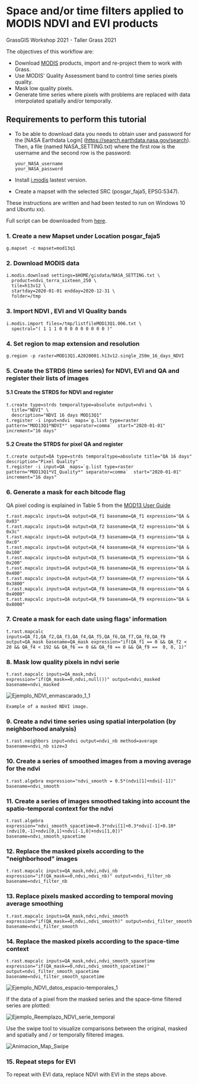 # Space and/or time filters applied to MODIS NDVI and EVI products 
GrassGIS Workshop 2021 - Taller Grass 2021

The objectives of this workflow are:

* Download [MODIS](https://lpdaac.usgs.gov/products/mod13q1v006/) products, import and re-project them to work with Grass.
* Use MODIS' Quality Assessment band to control time series pixels quality.
* Mask low quality pixels.
* Generate time series where pixels with problems are replaced with data interpolated spatially and/or temporally. 

## Requirements to perform this tutorial
* To be able to download data you needs to obtain user and password for the [NASA Earthdata Login] (https://search.earthdata.nasa.gov/search). Then, a file (named NASA_SETTING.txt) where the first row is the username  and the second row is the password:

      your_NASA_username
      your_NASA_password

* Install [i.modis](https://grass.osgeo.org/grass78/manuals/addons/i.modis.html) lastest version.
* Create a mapset with the selected SRC (posgar_faja5, EPSG:5347).


These instructions are written and had been tested to run on Windows 10 and Ubuntu xx).

Full script can be downloaded from [here](TP_Grass_MOD13Q3.sh).

### 1. Create a new Mapset under Location posgar_faja5
```
g.mapset -c mapset=mod13q1
```
### 2. Download MODIS data
```
i.modis.download settings=$HOME/gisdata/NASA_SETTING.txt \
  product=ndvi_terra_sixteen_250 \
  tile=h13v12 \
  startday=2020-01-01 endday=2020-12-31 \
  folder=/tmp
```
### 3. Import NDVI , EVI and VI Quality bands
```
i.modis.import files=/tmp/listfileMOD13Q1.006.txt \
  spectral="( 1 1 1 0 0 0 0 0 0 0 0 0 )"
```
### 4. Set region to map extension and resolution
```
g.region -p raster=MOD13Q1.A2020001.h13v12.single_250m_16_days_NDVI
```
### 5. Create the STRDS (time series) for NDVI, EVI and QA and register their lists of images 

#### 5.1 Create the STRDS for NDVI and register
```
t.create type=strds temporaltype=absolute output=ndvi \
  title="NDVI" \
  description="NDVI 16 days MOD13Q1" 
t.register -i input=ndvi  maps=`g.list type=raster pattern="MOD13Q1*NDVI*" separator=comma`  start="2020-01-01" increment="16 days" 
```

#### 5.2 Create the STRDS for pixel QA and register
```
t.create output=QA type=strds temporaltype=absolute title="QA 16 days" description="Pixel Quality"
t.register -i input=QA  maps=`g.list type=raster pattern="MOD13Q1*VI_Quality*" separator=comma`  start="2020-01-01" increment="16 days"
```

### 6. Generate a mask for each bitcode flag
QA pixel coding is explained in Table 5 from the [MOD13 User Guide](https://lpdaac.usgs.gov/documents/103/MOD13_User_Guide_V6.pdf)

```
t.rast.mapcalc inputs=QA output=QA_f1 basename=QA_f1 expression="QA & 0x03" 
t.rast.mapcalc inputs=QA output=QA_f2 basename=QA_f2 expression="QA & 0x3c" 
t.rast.mapcalc inputs=QA output=QA_f3 basename=QA_f3 expression="QA & 0xc0" 
t.rast.mapcalc inputs=QA output=QA_f4 basename=QA_f4 expression="QA & 0x100" 
t.rast.mapcalc inputs=QA output=QA_f5 basename=QA_f5 expression="QA & 0x200" 
t.rast.mapcalc inputs=QA output=QA_f6 basename=QA_f6 expression="QA & 0x400" 
t.rast.mapcalc inputs=QA output=QA_f7 basename=QA_f7 expression="QA & 0x3800" 
t.rast.mapcalc inputs=QA output=QA_f8 basename=QA_f8 expression="QA & 0x4000" 
t.rast.mapcalc inputs=QA output=QA_f9 basename=QA_f9 expression="QA & 0x8000"
```
### 7. Create a mask for each date using flags' information
```
t.rast.mapcalc inputs=QA_f1,QA_f2,QA_f3,QA_f4,QA_f5,QA_f6,QA_f7,QA_f8,QA_f9 output=QA_mask basename=QA_mask expression="if(QA_f1 == 0 && QA_f2 < 20 && QA_f4 < 192 && QA_f6 == 0 && QA_f8 == 0 && QA_f9 ==  0, 0, 1)"
```
### 8. Mask low quality pixels in ndvi serie
```
t.rast.mapcalc inputs=QA_mask,ndvi expression="if(QA_mask==0,ndvi,null())" output=ndvi_masked basename=ndvi_masked
```
   ![Ejemplo_NDVI_enmascarado_1_1](https://user-images.githubusercontent.com/82115312/115325468-0c4a6080-a162-11eb-9299-b12a579c0583.jpg)
  
    Example of a masked NDVI image.
### 9. Create a ndvi time series using spatial interpolation (by neighborhood analysis) 
```
t.rast.neighbors input=ndvi output=ndvi_nb method=average basename=ndvi_nb size=3
```
### 10. Create a series of smoothed images from a moving average for the ndvi
```
t.rast.algebra expression="ndvi_smooth = 0.5*(ndvi[1]+ndvi[-1])" basename=ndvi_smooth
```
### 11. Create a series of images smoothed taking into account the spatio-temporal context for the ndvi
```
t.rast.algebra expression="ndvi_smooth_spacetime=0.3*ndvi[1]+0.3*ndvi[-1]+0.10*(ndvi[0,-1]+ndvi[0,1]+ndvi[-1,0]+ndvi[1,0])" basename=ndvi_smooth_spacetime
```


###  12. Replace the masked pixels according to the "neighborhood" images
``` 
t.rast.mapcalc inputs=QA_mask,ndvi,ndvi_nb expression="if(QA_mask==0,ndvi,ndvi_nb)" output=ndvi_filter_nb basename=ndvi_filter_nb
```
### 13.  Replace pixels masked according to temporal moving average smoothing
```
t.rast.mapcalc inputs=QA_mask,ndvi,ndvi_smooth expression="if(QA_mask==0,ndvi,ndvi_smooth)" output=ndvi_filter_smooth basename=ndvi_filter_smooth
```
### 14.  Replace the masked pixels according to the space-time context
```
t.rast.mapcalc inputs=QA_mask,ndvi,ndvi_smooth_spacetime expression="if(QA_mask==0,ndvi,ndvi_smooth_spacetime)" output=ndvi_filter_smooth_spacetime basename=ndvi_filter_smooth_spacetime
```
![Ejemplo_NDVI_datos_espacio-temporales_1](https://user-images.githubusercontent.com/82115312/115325896-cf329e00-a162-11eb-8097-4c4bca8c68b9.jpg)


If the data of a pixel from the masked series and the space-time filtered series are plotted:

![Ejemplo_Reemplazo_NDVI_serie_temporal](https://user-images.githubusercontent.com/82115312/115326020-f6896b00-a162-11eb-9f5d-6cf3abfe341d.jpg)

Use the swipe tool to visualize comparisons between the original, masked and spatially and / or temporally filtered images.

![Animacion_Map_Swipe](https://user-images.githubusercontent.com/82115312/115326538-cee6d280-a163-11eb-9048-c8e6c83a2b29.gif)


### 15. Repeat steps for EVI
To repeat with EVI data, replace NDVI with EVI in the steps above.





